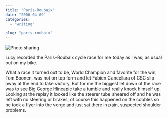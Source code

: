 ```yaml
---
title: "Paris-Roubaix"
date: "2006-04-09"
categories:
  - "writing"

slug: "paris-roubaix"
---
```


![Photo sharing](/images/125918299.jpg)

Lucy recorded the Paris-Roubaix cycle race for me today as I was; as usual out on my bike.

What a race it turned out to be, World Champion and favorite for the win, Tom Boonen, was not on top form and let Fabien Cancellara of CSC slip away at the end to take victory. But for me the biggest let down of the race was to see Big George Hincapie take a tumble and really knock himself up. Looking at the replay it looked like the steerer tube sheared off and he was left with no steering or brakes, of course this happened on the cobbles so he took a flyer into the verge and just sat there in pain, suspected shoulder problems.
